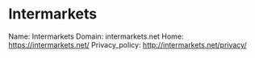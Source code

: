 
# Intermarkets

Name: Intermarkets
Domain: intermarkets.net
Home: https://intermarkets.net/
Privacy_policy: http://intermarkets.net/privacy/
